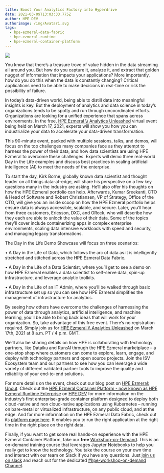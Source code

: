 ```yaml
---
title: Boost Your Analytics Factory into Hyperdrive
date: 2021-03-09T13:03:33.775Z
author: HPE DEV
authorimage: /img/Avatar1.svg
tags:
  - hpe-ezmeral-data-fabric
  - hpe-ezmeral-runtime
  - hpe-ezmeral-container-platform
---
```

![](https://hpe-developer-portal.s3.amazonaws.com/uploads/media/2020/12/ezmeral-day-picture-1615293804678.png)

You know that there’s a treasure trove of value hidden in the data streaming all around you. But how do you capture it, analyze it, and extract that golden nugget of information that impacts your applications? More importantly, how do you do this when the data is constantly changing? Critical applications need to be able to make decisions in real-time or risk the possibility of failure.



In today’s data-driven world, being able to distill data into meaningful insights is key. But the deployment of analytics and data science in today’s organizations tends to be spotty and run through uncoordinated efforts. Organizations are looking for a unified experience that spans across environments. In the free, [HPE Ezmeral \\\ Analytics Unleashed](https://hpe.events.cube365.net/hpe/hpeezmeral) virtual event being held on March 17, 2021, experts will show you how you can industrialize your data to accelerate your data-driven transformation.



This 90-minute event, packed with multiple sessions, talks, and demos, will focus on the top challenges many companies face as they attempt to harness the power of their data, and how data scientists are using HPE Ezmeral to overcome these challenges. Experts will demo three real-world Day in the Life examples and discuss best practices in scaling artificial intelligence (AI) to meet the needs of the enterprise.



To start the day, Kirk Borne, globally known data scientist and thought leader on all things data-at-edge, will share his perspective on a few key questions many in the industry are asking. He’ll also offer his thoughts on how the HPE Ezmeral portfolio can help. Afterwards, Kumar Sreekanti, CTO & Head of Software and Robert Christiansen, VP of Strategy, Office of the CTO, will give you an inside scoop on how the HPE Ezmeral portfolio helps ensure data is always accessible, scalable, and secure. Later, you’ll hear from three customers, Ericsson, DXC, and ORock, who will describe how they each are able to unlock the value of their data. Some of the topics they’ll cover include containerizing apps in complex enterprise environments, scaling data intensive workloads with speed and security, and managing legacy transformations.



The Day in the Life Demo Showcase will focus on three scenarios:



•	A Day in the Life of Data, which follows the arc of data as it is intelligently stretched and stitched across the HPE Ezmeral Data Fabric.



•	A Day in the Life of a Data Scientist, where you’ll get to see a demo on how HPE Ezmeral enables a data scientist to self-serve data, spin-up infrastructure, and leverage analytic toolkits.



•	A Day in the Life of an IT Admin, where you’ll be walked through basic infrastructure set up so you can see how HPE Ezmeral simplifies the management of infrastructure for analytics.



By seeing how others have overcome the challenges of harnessing the power of data through analytics, artificial intelligence, and machine learning, you’ll be able to bring back ideas that will work for your organization. So, take advantage of this free event. There’s no registration required. Simply join us for [HPE Ezmeral \\\ Analytics Unleashed](https://hpe.events.cube365.net/hpe/hpeezmeral) on March 17th, 2021 at 8 a.m. PT / 4 p.m. GMT.

We’ll also be sharing details on how HPE is collaborating with technology partners, like Dataiku and Run:AI through the HPE Ezmeral marketplace – a one-stop shop where customers can come to explore, learn, engage, and deploy with technology partners and open source projects. Join the ISV Ecosystem team and our partners to see how you can leverage a wide variety of different validated partner tools to improve the quality and reliability of your end-to-end solutions.



For more details on the event, check out our blog post on [HPE Ezmeral: Uncut](https://community.hpe.com/t5/HPE-Ezmeral-Uncut/Virtual-event-Data-is-your-pot-of-gold-Time-to-unleash-its-value/ba-p/7123545#.YEZsf51Kg2x). Check out the [HPE Ezmeral Container Platform - now known as HPE Ezmeral Runtime Enterprise](https://developer.hpe.com/platform/hpe-ezmeral-container-platform/home) on [HPE DEV](https://developer.hpe.com/) for more information on the industry’s first enterprise-grade container platform designed to deploy both cloud-native and non cloud-native applications using Kubernetes – running on bare-metal or virtualized infrastructure, on any public cloud, and at the edge. And for more information on the HPE Ezmeral Data Fabric, check out its [platform page here](https://developer.hpe.com/platform/hpe-ezmeral-data-fabric/home). It enables you to run the right application at the right time in the right place on the right data. 



Finally, if you want to get some real hands-on experience with the HPE Ezmeral Container Platform, take our **free** [Workshop-on-Demand](https://learn.ezmeral.software.hpe.com/path/kubernetes-stateful-apps/container-platform-on-demand-developer-demos). This is an on-demand training course that leverages Jupyter Notebooks to help you really get to know the technology. You take the course on your own time and interact with our team on Slack if you have any questions. Just [join us on slack](https://slack.hpedev.io/) and reach out for the dedicated [#hpe-workshop-on-demand Channel](https://hpedev.slack.com/archives/C01B60X8SSD).
